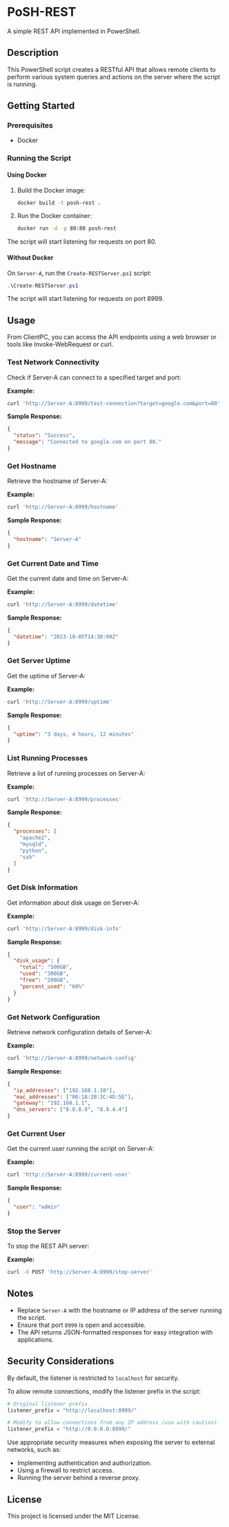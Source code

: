 # PoSH-REST

A simple REST API implemented in PowerShell.

## Description

This PowerShell script creates a RESTful API that allows remote clients to perform various system queries and actions on the server where the script is running.

## Getting Started

### Prerequisites

- Docker

### Running the Script

#### Using Docker

1. Build the Docker image:

    ```sh
    docker build -t posh-rest .
    ```

2. Run the Docker container:

    ```sh
    docker run -d -p 80:80 posh-rest
    ```

The script will start listening for requests on port 80.

#### Without Docker

On `Server-A`, run the `Create-RESTServer.ps1` script:

```powershell
.\Create-RESTServer.ps1
```

The script will start listening for requests on port 8999.

## Usage

From ClientPC, you can access the API endpoints using a web browser or tools like Invoke-WebRequest or curl.

### Test Network Connectivity

Check if Server-A can connect to a specified target and port:

**Example:**

```bash
curl 'http://Server-A:8999/test-connection?target=google.com&port=80'
```

**Sample Response:**

```json
{
  "status": "Success",
  "message": "Connected to google.com on port 80."
}
```

### Get Hostname

Retrieve the hostname of Server-A:

**Example:**

```bash
curl 'http://Server-A:8999/hostname'
```

**Sample Response:**

```json
{
  "hostname": "Server-A"
}
```

### Get Current Date and Time

Get the current date and time on Server-A:

**Example:**

```bash
curl 'http://Server-A:8999/datetime'
```

**Sample Response:**

```json
{
  "datetime": "2023-10-05T14:30:00Z"
}
```

### Get Server Uptime

Get the uptime of Server-A:

**Example:**

```bash
curl 'http://Server-A:8999/uptime'
```

**Sample Response:**

```json
{
  "uptime": "3 days, 4 hours, 12 minutes"
}
```

### List Running Processes

Retrieve a list of running processes on Server-A:

**Example:**

```bash
curl 'http://Server-A:8999/processes'
```

**Sample Response:**

```json
{
  "processes": [
    "apache2",
    "mysqld",
    "python",
    "ssh"
  ]
}
```

### Get Disk Information

Get information about disk usage on Server-A:

**Example:**

```bash
curl 'http://Server-A:8999/disk-info'
```

**Sample Response:**

```json
{
  "disk_usage": {
    "total": "500GB",
    "used": "300GB",
    "free": "200GB",
    "percent_used": "60%"
  }
}
```

### Get Network Configuration

Retrieve network configuration details of Server-A:

**Example:**

```bash
curl 'http://Server-A:8999/network-config'
```

**Sample Response:**

```json
{
  "ip_addresses": ["192.168.1.10"],
  "mac_addresses": ["00:1A:2B:3C:4D:5E"],
  "gateway": "192.168.1.1",
  "dns_servers": ["8.8.8.8", "8.8.4.4"]
}
```

### Get Current User

Get the current user running the script on Server-A:

**Example:**

```bash
curl 'http://Server-A:8999/current-user'
```

**Sample Response:**

```json
{
  "user": "admin"
}
```

### Stop the Server

To stop the REST API server:

**Example:**

```bash
curl -X POST 'http://Server-A:8999/stop-server'
```

## Notes

- Replace `Server-A` with the hostname or IP address of the server running the script.
- Ensure that port `8999` is open and accessible.
- The API returns JSON-formatted responses for easy integration with applications.

## Security Considerations

By default, the listener is restricted to `localhost` for security.

To allow remote connections, modify the listener prefix in the script:

```powershell
# Original listener prefix
listener_prefix = "http://localhost:8999/"

# Modify to allow connections from any IP address (use with caution)
listener_prefix = "http://0.0.0.0:8999/"
```

Use appropriate security measures when exposing the server to external networks, such as:

- Implementing authentication and authorization.
- Using a firewall to restrict access.
- Running the server behind a reverse proxy.

## License

This project is licensed under the MIT License.